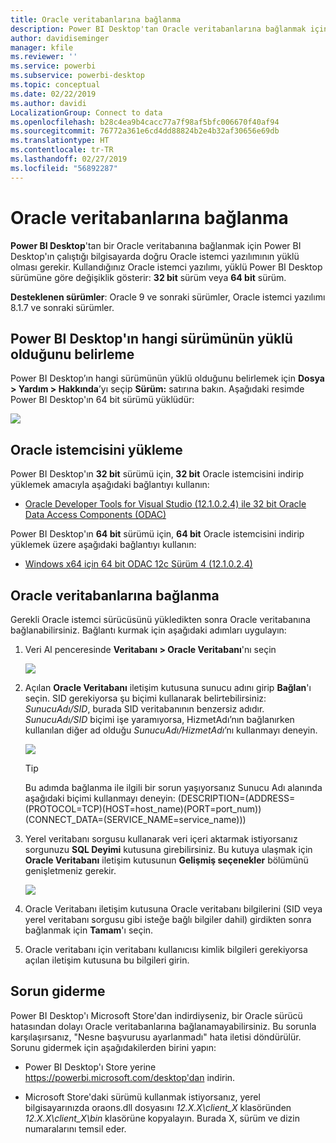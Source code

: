 ```yaml
---
title: Oracle veritabanlarına bağlanma
description: Power BI Desktop'tan Oracle veritabanlarına bağlanmak için gerçekleştirilmesi gereken işlemler ve indirmeler
author: davidiseminger
manager: kfile
ms.reviewer: ''
ms.service: powerbi
ms.subservice: powerbi-desktop
ms.topic: conceptual
ms.date: 02/22/2019
ms.author: davidi
LocalizationGroup: Connect to data
ms.openlocfilehash: b28c4ea9b4cacc77a7f98af5bfc006670f40af94
ms.sourcegitcommit: 76772a361e6cd4dd88824b2e4b32af30656e69db
ms.translationtype: HT
ms.contentlocale: tr-TR
ms.lasthandoff: 02/27/2019
ms.locfileid: "56892287"
---
```

# <a name="connect-to-an-oracle-database"></a>Oracle veritabanlarına bağlanma
**Power BI Desktop**'tan bir Oracle veritabanına bağlanmak için Power BI Desktop'ın çalıştığı bilgisayarda doğru Oracle istemci yazılımının yüklü olması gerekir. Kullandığınız Oracle istemci yazılımı, yüklü Power BI Desktop sürümüne göre değişiklik gösterir: **32 bit** sürüm veya **64 bit** sürüm.

**Desteklenen sürümler**: Oracle 9 ve sonraki sürümler, Oracle istemci yazılımı 8.1.7 ve sonraki sürümler.

## <a name="determining-which-version-of-power-bi-desktop-is-installed"></a>Power BI Desktop'ın hangi sürümünün yüklü olduğunu belirleme
Power BI Desktop’ın hangi sürümünün yüklü olduğunu belirlemek için **Dosya > Yardım > Hakkında**’yı seçip **Sürüm:** satırına bakın. Aşağıdaki resimde Power BI Desktop'ın 64 bit sürümü yüklüdür:

![](media/desktop-connect-oracle-database/connect-oracle-database_1.png)

## <a name="installing-the-oracle-client"></a>Oracle istemcisini yükleme
Power BI Desktop'ın **32 bit** sürümü için, **32 bit** Oracle istemcisini indirip yüklemek amacıyla aşağıdaki bağlantıyı kullanın:

* [Oracle Developer Tools for Visual Studio (12.1.0.2.4) ile 32 bit Oracle Data Access Components (ODAC)](http://www.oracle.com/technetwork/topics/dotnet/utilsoft-086879.html)

Power BI Desktop'ın **64 bit** sürümü için, **64 bit** Oracle istemcisini indirip yüklemek üzere aşağıdaki bağlantıyı kullanın:

* [Windows x64 için 64 bit ODAC 12c Sürüm 4 (12.1.0.2.4)](http://www.oracle.com/technetwork/database/windows/downloads/index-090165.html)

## <a name="connect-to-an-oracle-database"></a>Oracle veritabanlarına bağlanma
Gerekli Oracle istemci sürücüsünü yükledikten sonra Oracle veritabanına bağlanabilirsiniz. Bağlantı kurmak için aşağıdaki adımları uygulayın:

1. Veri Al penceresinde **Veritabanı > Oracle Veritabanı**'nı seçin
   
   ![](media/desktop-connect-oracle-database/connect-oracle-database_2.png)
2. Açılan **Oracle Veritabanı** iletişim kutusuna sunucu adını girip **Bağlan**'ı seçin. SID gerekiyorsa şu biçimi kullanarak belirtebilirsiniz: *SunucuAdı/SID*, burada SID veritabanının benzersiz adıdır. *SunucuAdı/SID* biçimi işe yaramıyorsa, HizmetAdı’nın bağlanırken kullanılan diğer ad olduğu *SunucuAdı/HizmetAdı*’nı kullanmayı deneyin.


   ![](media/desktop-connect-oracle-database/connect-oracle-database_3.png)

   > [!TIP]
   > Bu adımda bağlanma ile ilgili bir sorun yaşıyorsanız Sunucu Adı alanında aşağıdaki biçimi kullanmayı deneyin: (DESCRIPTION=(ADDRESS=(PROTOCOL=TCP)(HOST=host_name)(PORT=port_num))(CONNECT_DATA=(SERVICE_NAME=service_name)))
   
3. Yerel veritabanı sorgusu kullanarak veri içeri aktarmak istiyorsanız sorgunuzu **SQL Deyimi** kutusuna girebilirsiniz. Bu kutuya ulaşmak için **Oracle Veritabanı** iletişim kutusunun **Gelişmiş seçenekler** bölümünü genişletmeniz gerekir.
   
   ![](media/desktop-connect-oracle-database/connect-oracle-database_4.png)
4. Oracle Veritabanı iletişim kutusuna Oracle veritabanı bilgilerini (SID veya yerel veritabanı sorgusu gibi isteğe bağlı bilgiler dahil) girdikten sonra bağlanmak için **Tamam**'ı seçin.
5. Oracle veritabanı için veritabanı kullanıcısı kimlik bilgileri gerekiyorsa açılan iletişim kutusuna bu bilgileri girin.


## <a name="troubleshooting"></a>Sorun giderme

Power BI Desktop'ı Microsoft Store'dan indirdiyseniz, bir Oracle sürücü hatasından dolayı Oracle veritabanlarına bağlanamayabilirsiniz. Bu sorunla karşılaşırsanız, "Nesne başvurusu ayarlanmadı" hata iletisi döndürülür. Sorunu gidermek için aşağıdakilerden birini yapın:

* Power BI Desktop'ı Store yerine https://powerbi.microsoft.com/desktop'dan indirin.

* Microsoft Store'daki sürümü kullanmak istiyorsanız, yerel bilgisayarınızda oraons.dll dosyasını _12.X.X\client_X_ klasöründen _12.X.X\client_X\bin_ klasörüne kopyalayın. Burada X, sürüm ve dizin numaralarını temsil eder.
